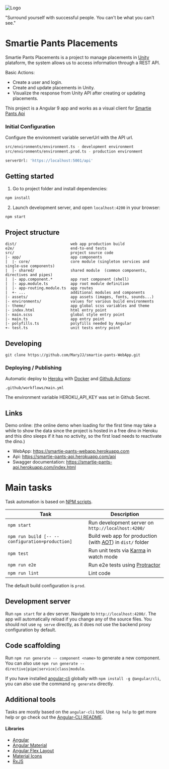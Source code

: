 ![Logo](https://smartie-pants-webapp.herokuapp.com/assets/images/Smartie-pants-logo.svg)

"Surround yourself with successful people. You can't be what you can't see."

# Smartie Pants Placements

Smartie Pants Placements is a project to manage placements in [Unity](https://unity.com/) plataform, the system allows us to access information through a REST API.

Basic Actions:

- Create a user and login.
- Create and update placements in Unity.
- Visualize the response from Unity API after creating or updating placements.

This project is a Angular 9 app and works as a visual client for [Smartie Pants Api](https://github.com/MaryJJ/smartie-pants-API)

### Initial Configuration

Configure the environment variable serverUrl with the API url.

```sh
src/environments/environment.ts - development environment
src/environments/environment.prod.ts - production environment

serverUrl: 'https://localhost:5001/api'
```

## Getting started

1. Go to project folder and install dependencies:

```sh
npm install
```

2. Launch development server, and open `localhost:4200` in your browser:

```sh
npm start
```

## Project structure

```
dist/                        web app production build
e2e/                         end-to-end tests
src/                         project source code
|- app/                      app components
|  |- core/                  core module (singleton services and single-use components)
|  |- shared/                shared module  (common components, directives and pipes)
|  |- app.component.*        app root component (shell)
|  |- app.module.ts          app root module definition
|  |- app-routing.module.ts  app routes
|  +- ...                    additional modules and components
|- assets/                   app assets (images, fonts, sounds...)
|- environments/             values for various build environments
|- theme/                    app global scss variables and theme
|- index.html                html entry point
|- main.scss                 global style entry point
|- main.ts                   app entry point
|- polyfills.ts              polyfills needed by Angular
+- test.ts                   unit tests entry point
```

## Developing

```shell
git clone https://github.com/MaryJJ/smartie-pants-WebApp.git
```

### Deploying / Publishing

Automatic deploy to [Heroku](https://www.heroku.com) with [Docker](https://www.docker.com) and [Github Actions](https://github.com/features/actions):

```shell
.github/workflows/main.yml
```

The environment variable HEROKU_API_KEY was set in Github Secret.

## Links

Demo online: (the online demo when loading for the first time may take a while to show the data since the project is hosted in a free dino in Heroku and this dino sleeps if it has no activity, so the first load needs to reactivate the dino.)

- WebApp: https://smartie-pants-webapp.herokuapp.com
- Api: https://smartie-pants-api.herokuapp.com/api
- Swagger documentation: https://smartie-pants-api.herokuapp.com/index.html

# Main tasks

Task automation is based on [NPM scripts](https://docs.npmjs.com/misc/scripts).

| Task                                            | Description                                                                                        |
| ----------------------------------------------- | -------------------------------------------------------------------------------------------------- |
| `npm start`                                     | Run development server on `http://localhost:4200/`                                                 |
| `npm run build [-- --configuration=production]` | Build web app for production (with [AOT](https://angular.io/guide/aot-compiler)) in `dist/` folder |
| `npm test`                                      | Run unit tests via [Karma](https://karma-runner.github.io) in watch mode                           |
| `npm run e2e`                                   | Run e2e tests using [Protractor](http://www.protractortest.org)                                    |
| `npm run lint`                                  | Lint code                                                                                          |

The default build configuration is `prod`.

## Development server

Run `npm start` for a dev server. Navigate to `http://localhost:4200/`. The app will automatically reload if you change
any of the source files.
You should not use `ng serve` directly, as it does not use the backend proxy configuration by default.

## Code scaffolding

Run `npm run generate -- component <name>` to generate a new component. You can also use
`npm run generate -- directive|pipe|service|class|module`.

If you have installed [angular-cli](https://github.com/angular/angular-cli) globally with `npm install -g @angular/cli`,
you can also use the command `ng generate` directly.

## Additional tools

Tasks are mostly based on the `angular-cli` tool. Use `ng help` to get more help or go check out the
[Angular-CLI README](https://github.com/angular/angular-cli).

#### Libraries

- [Angular](https://angular.io)
- [Angular Material](https://material.angular.io)
- [Angular Flex Layout](https://github.com/angular/flex-layout)
- [Material Icons](https://material.io/icons/)
- [RxJS](http://reactivex.io/rxjs)
